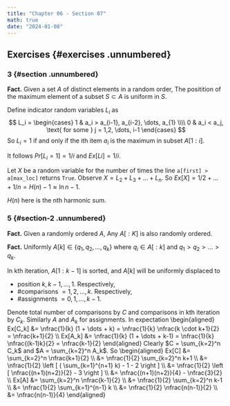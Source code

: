 ```yaml
---
title: "Chapter 06 - Section 07"
math: true
date: "2024-01-08"
---
```


$\newcommand{\nfrac}[2]{\frac{\displaystyle{#1}}{\displaystyle{#2}}}$

## Exercises {#exercises .unnumbered}

### 3 {#section .unnumbered}

**Fact.** Given a set $A$ of distinct elements in a random order, The positition of the maximum element of a subset $S \subset A$ is uniform in $S$.

Define indicator random variables $L_i$ as
$$
L_i =
    \begin{cases} 
        1 & a_i > a_{i-1}, a_{i-2}, \dots, a_{1} \\\\
        0 & a_i < a_j, \text{ for some } j = 1,2, \dots, i-1 
    \end{cases}
$$
So $L_i = 1$ if and only if the ith item $a_i$ is the maximum in subset $A[1:i]$.

It follows $Pr[L_i = 1] = 1/i$ and $Ex[Li] = 1/i$.

Let $X$ be a random variable for the number of times the line `a[first] > a[max_loc]` returns `True`. Observe $X = L_2 + L_3 + \dots + L_n$. So $Ex[X] = 1/2 + \dots + 1/n = H(n) - 1 \approx \ln n - 1$.

$H(n)$ here is the nth harmonic sum.


<!-- ### 4 {#section-1 .unnumbered} -->

<!-- #### a {#a .unnumbered} -->

<!-- **Fact.** Given a set $A$ of distinct elements in a random order, The probability of $A[i] > A[j]$ is $1/2$ for any $i, j$. -->

<!-- Let $R_i$ be an indicator random variable, Indicating whether $A[i] > A[i+1]$, at the ith step of the loop. Observe the algorithm's operation on a sub-array $A[:k]$ does not tamper the uniform probability of $A[k+1:]$. -->

<!-- Clearly $Ex[R_i] = \nfrac{1}{2}$. It follows $W = \sum_{i=0}^{n-2} R_i = \nfrac{n-1}{2}$ -->

<!-- #### b {#b .unnumbered} -->

<!-- Trivially the probability is zero. -->


### 5 {#section-2 .unnumbered}

**Fact.** Given a randomly ordered $A$, Any $A[:K]$ is also randomly ordered.

**Fact.** Uniformly $A[k] \in \{ q_1, q_2, \dots, q_k \}$ where $q_i \in A[:k]$ and $q_1 > q_2 > \dots > q_k$.

In kth iteration, $A[1:k-1]$ is sorted, and $A[k]$ will be uniformly displaced to
- position $k, k-1, \dots, 1$. Respectively,
- #comparisons $= 1,2, \dots, k$. Respectively,
- #assignments $= 0, 1, \dots, k-1$.

Denote total number of comparisons by $C$ and comparisons in kth iteration by $C_k$. Similarly $A$ and $A_k$ for assignments. In expectation
\begin{aligned}
    Ex[C_k] &= \nfrac{1}{k} (1 + \dots + k) = \nfrac{1}{k} \nfrac{k \cdot k+1}{2} = \nfrac{k+1}{2} \\\\
    Ex[A_k] &= \nfrac{1}{k} (1 + \dots + k-1) = \nfrac{1}{k} \nfrac{(k-1)k}{2} = \nfrac{k-1}{2}
\end{aligned}
Clearly $C = \sum_{k=2}^n C_k$ and $A = \sum_{k=2}^n A_k$. So
\begin{aligned}
    Ex[C] &= \sum_{k=2}^n \nfrac{k+1}{2} \\\\
          &= \nfrac{1}{2} \sum_{k=2}^n k+1 \\\\
          &= \nfrac{1}{2} \left [ ( \sum_{k=1}^{n+1} k) - 1 - 2 \right ] \\\\
          &= \nfrac{1}{2} \left [ \nfrac{(n+1)(n+2)}{2} - 3 \right ] \\\\
          &= \nfrac{(n+1)(n+2)}{4} - \nfrac{3}{2} \\\\
    Ex[A] &= \sum_{k=2}^n \nfrac{k-1}{2} \\\\
          &= \nfrac{1}{2} \sum_{k=2}^n k-1 \\\\
          &= \nfrac{1}{2} \sum_{k=1}^{n-1} k \\\\
          &= \nfrac{1}{2} \nfrac{n(n-1)}{2} \\\\
          &= \nfrac{n(n-1)}{4}
\end{aligned}
